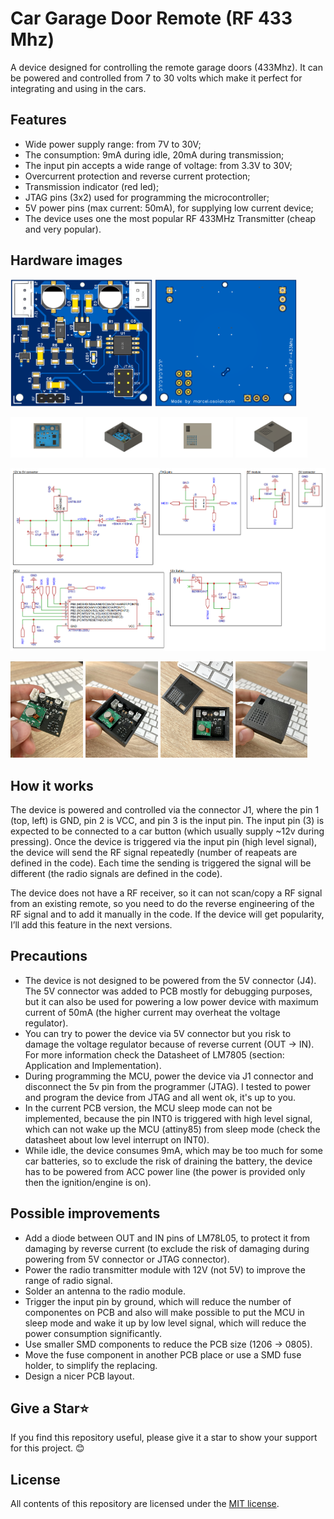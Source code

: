 # Car Garage Door Remote (RF 433 Mhz)

A device designed for controlling the remote garage doors (433Mhz). It can be powered and controlled from 7 to 30 volts which make it perfect for integrating and using in the cars.

## Features

* Wide power supply range: from 7V to 30V;
* The consumption: 9mA during idle, 20mA during transmission;
* The input pin accepts a wide range of voltage: from 3.3V to 30V;
* Overcurrent protection and reverse current protection;
* Transmission indicator (red led);
* JTAG pins (3x2) used for programming the microcontroller;
* 5V power pins (max current: 50mA), for supplying low current device;
* The device uses one the most popular RF 433MHz Transmitter (cheap and very popular).

## Hardware images

<img src="https://github.com/OsoianMarcel/attiny-car-rf-remote/blob/main/hdw/images/pcb-preview-top.png?raw=true" width="45%"></img> <img src="https://github.com/OsoianMarcel/attiny-car-rf-remote/blob/main/hdw/images/pcb-preview-bottom.png?raw=true" width="45%"></img> 

<img src="https://github.com/OsoianMarcel/attiny-car-rf-remote/blob/main/hdw/images/pcb-case-open-top.png?raw=true" width="23%"></img> <img src="https://github.com/OsoianMarcel/attiny-car-rf-remote/blob/main/hdw/images/pcb-case-open-angle.png?raw=true" width="23%"></img> <img src="https://github.com/OsoianMarcel/attiny-car-rf-remote/blob/main/hdw/images/pcb-case-closed-top.png?raw=true" width="23%"></img> <img src="https://github.com/OsoianMarcel/attiny-car-rf-remote/blob/main/hdw/images/pcb-case-closed-angle.png?raw=true" width="23%"></img> 

![PCB schematic V0.1](https://github.com/OsoianMarcel/attiny-car-rf-remote/blob/main/hdw/pcb/schematic-v0.1.png?raw=true)

<img src="https://github.com/OsoianMarcel/attiny-car-rf-remote/blob/main/hdw/photos/assembled-pcb.webp?raw=true" width="23%"></img> <img src="https://github.com/OsoianMarcel/attiny-car-rf-remote/blob/main/hdw/photos/enclosure-open.webp?raw=true" width="23%"></img> <img src="https://github.com/OsoianMarcel/attiny-car-rf-remote/blob/main/hdw/photos/enclosure-and-lead.webp?raw=true" width="23%"></img> <img src="https://github.com/OsoianMarcel/attiny-car-rf-remote/blob/main/hdw/photos/enclosure-closed.webp?raw=true" width="23%"></img> 

## How it works 

The device is powered and controlled via the connector J1, where the pin 1 (top, left) is GND,  pin 2 is VCC, and pin 3 is the input pin. The input pin (3) is expected to be connected to a car button (which usually supply ~12v during pressing). Once the device is triggered via the input pin (high level signal), the device will send the RF signal repeatedly (number of reapeats are defined in the code). Each time the sending is triggered the signal will be different (the radio signals are defined in the code). 

The device does not have a RF receiver, so it can not scan/copy a RF signal from an existing remote, so you need to do the reverse engineering of the RF signal and to add it manually in the code.
If the device will get popularity, I’ll add this feature in the next versions.

## Precautions 

* The device is not designed to be powered from the 5V connector (J4). The 5V connector was added to PCB mostly for debugging purposes, but it can also be used for powering a low power device with maximum current of 50mA (the higher current may overheat the voltage regulator).
 * You can try to power the device via 5V connector but you risk to damage the voltage regulator because of reverse current (OUT -> IN). For more information check the Datasheet of LM7805 (section: Application and Implementation).
* During programming the MCU, power the device via J1 connector and disconnect the 5v pin from the programmer (JTAG). I tested to power and program the device from JTAG and all went ok, it's up to you.
* In the current PCB version, the MCU sleep mode can not be implemented, because the pin INT0 is triggered with high level signal, which can not wake up the MCU (attiny85) from sleep mode (check the datasheet about low level interrupt on INT0). 
* While idle, the device consumes 9mA, which may be too much for some car batteries, so to exclude the risk of draining the battery, the device has to be powered from ACC power line (the power is provided only then the ignition/engine is on).

## Possible improvements

* Add a diode between OUT and IN pins of LM78L05, to protect it from damaging by reverse current (to exclude the risk of damaging during powering from 5V connector or JTAG connector).
* Power the radio transmitter module with 12V (not 5V) to improve the range of radio signal.
* Solder an antenna to the radio module.
* Trigger the input pin by ground, which will reduce the number of componentes on PCB and also will make possible to put the MCU in sleep mode and wake it up by low level signal, which will reduce the power consumption significantly.
* Use smaller SMD components to reduce the PCB size (1206 -> 0805).
* Move the fuse component in another PCB place or use a SMD fuse holder, to simplify the replacing.
* Design a nicer PCB layout.

## Give a Star⭐

If you find this repository useful, please give it a star to show your support for this project. 😊

## License

All contents of this repository are licensed under the [MIT license].

[MIT license]: LICENSE